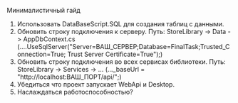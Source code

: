 Минималистичный гайд
1) Использовать DataBaseScript.SQL для создания таблиц с данными.
2) Обновить строку подключения к серверу. Путь: StoreLibrary -> Data -> AppDbContext.cs  (....UseSqlServer("Server=ВАШ_СЕРВЕР;Database=FinalTask;Trusted_Connection=True; Trust Server Certificate=True");)
3) Обновить строку подключения во всех сервисах библиотеки. Путь: StoreLibrary -> Services -> ... (..._baseUrl = "http://localhost:ВАШ_ПОРТ/api/";)
4) Убедиться что проект запускает WebApi и Desktop.
5) Наслаждаться работоспособностью?
